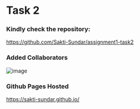 # Task 2
### Kindly check the repository:
https://github.com/Sakti-Sundar/assignment1-task2

### Added Collaborators
![image](https://user-images.githubusercontent.com/114793823/194747815-baacf57b-1bcc-47fb-9cce-4e2d4a3881dd.png)

 
### Github Pages Hosted
https://sakti-sundar.github.io/ 
